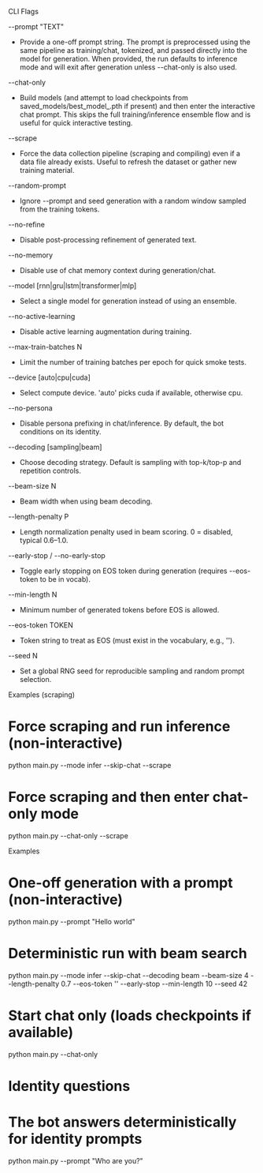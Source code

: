 CLI Flags

--prompt "TEXT"
  - Provide a one-off prompt string. The prompt is preprocessed using the same pipeline as training/chat, tokenized, and passed directly into the model for generation. When provided, the run defaults to inference mode and will exit after generation unless --chat-only is also used.

--chat-only
  - Build models (and attempt to load checkpoints from saved_models/best_model_<model>.pth if present) and then enter the interactive chat prompt. This skips the full training/inference ensemble flow and is useful for quick interactive testing.

--scrape
  - Force the data collection pipeline (scraping and compiling) even if a data file already exists. Useful to refresh the dataset or gather new training material.

--random-prompt
  - Ignore --prompt and seed generation with a random window sampled from the training tokens.

--no-refine
  - Disable post-processing refinement of generated text.

--no-memory
  - Disable use of chat memory context during generation/chat.

--model [rnn|gru|lstm|transformer|mlp]
  - Select a single model for generation instead of using an ensemble.

--no-active-learning
  - Disable active learning augmentation during training.

--max-train-batches N
  - Limit the number of training batches per epoch for quick smoke tests.

--device [auto|cpu|cuda]
  - Select compute device. 'auto' picks cuda if available, otherwise cpu.

--no-persona
  - Disable persona prefixing in chat/inference. By default, the bot conditions on its identity.

--decoding [sampling|beam]
  - Choose decoding strategy. Default is sampling with top-k/top-p and repetition controls.

--beam-size N
  - Beam width when using beam decoding.

--length-penalty P
  - Length normalization penalty used in beam scoring. 0 = disabled, typical 0.6–1.0.

--early-stop / --no-early-stop
  - Toggle early stopping on EOS token during generation (requires --eos-token to be in vocab).

--min-length N
  - Minimum number of generated tokens before EOS is allowed.

--eos-token TOKEN
  - Token string to treat as EOS (must exist in the vocabulary, e.g., '<EOS>').

--seed N
  - Set a global RNG seed for reproducible sampling and random prompt selection.

Examples (scraping)

# Force scraping and run inference (non-interactive)
python main.py --mode infer --skip-chat --scrape

# Force scraping and then enter chat-only mode
python main.py --chat-only --scrape

Examples

# One-off generation with a prompt (non-interactive)
python main.py --prompt "Hello world"

# Deterministic run with beam search
python main.py --mode infer --skip-chat --decoding beam --beam-size 4 --length-penalty 0.7 --eos-token '<EOS>' --early-stop --min-length 10 --seed 42

# Start chat only (loads checkpoints if available)
python main.py --chat-only

# Identity questions
# The bot answers deterministically for identity prompts
python main.py --prompt "Who are you?"
